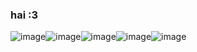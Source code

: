 ### hai :3 
![image](https://github.com/anasuinarciso/anasuinarciso/assets/139638467/9cd54341-67e0-478b-89b9-a287fc51e369)![image](https://github.com/anasuinarciso/anasuinarciso/assets/139638467/2c045f03-24bc-450a-9df5-92a9017e4fad)![image](https://github.com/anasuinarciso/anasuinarciso/assets/139638467/f11dce47-caad-4c9c-b5d1-6b2ca061dbd8)![image](https://github.com/anasuinarciso/anasuinarciso/assets/139638467/6b4134d6-37d9-4075-8380-392c7bc00344)![image](https://github.com/anasuinarciso/anasuinarciso/assets/139638467/21cad70a-b9c8-438d-b3ce-094abbe049ef)





